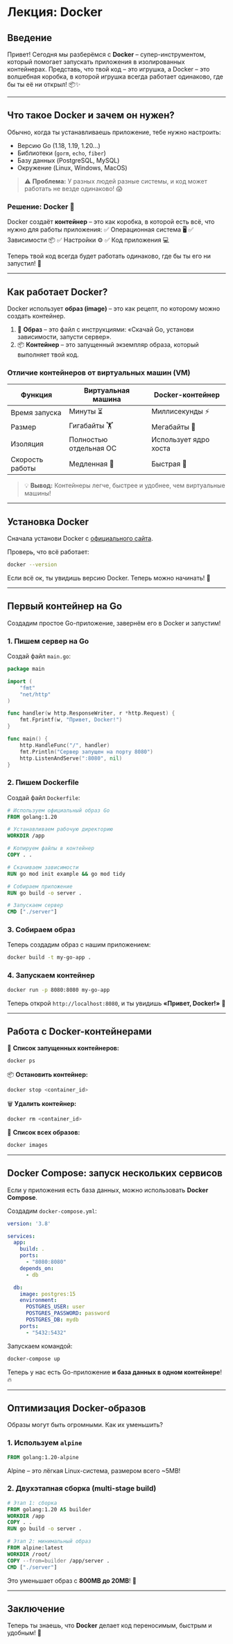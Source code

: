 # Лекция: Docker

## Введение
Привет! Сегодня мы разберёмся с **Docker** – супер-инструментом, который помогает запускать приложения в изолированных контейнерах. Представь, что твой код – это игрушка, а Docker – это волшебная коробка, в которой игрушка всегда работает одинаково, где бы ты её ни открыл! 📦✨

---

## Что такое Docker и зачем он нужен?
Обычно, когда ты устанавливаешь приложение, тебе нужно настроить:
- Версию Go (1.18, 1.19, 1.20...)
- Библиотеки (`gorm`, `echo`, `fiber`)
- Базу данных (PostgreSQL, MySQL)
- Окружение (Linux, Windows, MacOS)

> ⚠️ **Проблема:** У разных людей разные системы, и код может работать не везде одинаково! 😱

### Решение: **Docker** 🐳
Docker создаёт **контейнер** – это как коробка, в которой есть всё, что нужно для работы приложения:
✅ Операционная система 🖥️
✅ Зависимости 📦
✅ Настройки ⚙️
✅ Код приложения 💻

Теперь твой код всегда будет работать одинаково, где бы ты его ни запустил! 🚀

---

## Как работает Docker?
Docker использует **образ (image)** – это как рецепт, по которому можно создать контейнер.

1. 📜 **Образ** – это файл с инструкциями: «Скачай Go, установи зависимости, запусти сервер».
2. 📦 **Контейнер** – это запущенный экземпляр образа, который выполняет твой код.

### Отличие контейнеров от виртуальных машин (VM)
| Функция | Виртуальная машина | Docker-контейнер |
|---------|---------------------|------------------|
| Время запуска | Минуты ⏳ | Миллисекунды ⚡ |
| Размер | Гигабайты 🏋️ | Мегабайты 🎈 |
| Изоляция | Полностью отдельная ОС | Использует ядро хоста |
| Скорость работы | Медленная 🐢 | Быстрая 🚀 |

> 💡 **Вывод:** Контейнеры легче, быстрее и удобнее, чем виртуальные машины!

---

## Установка Docker
Сначала установи Docker с [официального сайта](https://www.docker.com/get-started).

Проверь, что всё работает:
```sh
docker --version
```
Если всё ок, ты увидишь версию Docker. Теперь можно начинать! 🎉

---

## Первый контейнер на Go
Создадим простое Go-приложение, завернём его в Docker и запустим!

### 1. Пишем сервер на Go
Создай файл `main.go`:
```go
package main

import (
	"fmt"
	"net/http"
)

func handler(w http.ResponseWriter, r *http.Request) {
	fmt.Fprintf(w, "Привет, Docker!")
}

func main() {
	http.HandleFunc("/", handler)
	fmt.Println("Сервер запущен на порту 8080")
	http.ListenAndServe(":8080", nil)
}
```

### 2. Пишем Dockerfile
Создай файл `Dockerfile`:
```dockerfile
# Используем официальный образ Go
FROM golang:1.20

# Устанавливаем рабочую директорию
WORKDIR /app

# Копируем файлы в контейнер
COPY . .

# Скачиваем зависимости
RUN go mod init example && go mod tidy

# Собираем приложение
RUN go build -o server .

# Запускаем сервер
CMD ["./server"]
```

### 3. Собираем образ
Теперь создадим образ с нашим приложением:
```sh
docker build -t my-go-app .
```

### 4. Запускаем контейнер
```sh
docker run -p 8080:8080 my-go-app
```
Теперь открой `http://localhost:8080`, и ты увидишь **«Привет, Docker!»** 🎉

---

## Работа с Docker-контейнерами
📜 **Список запущенных контейнеров:**
```sh
docker ps
```

📦 **Остановить контейнер:**
```sh
docker stop <container_id>
```

🗑 **Удалить контейнер:**
```sh
docker rm <container_id>
```

📜 **Список всех образов:**
```sh
docker images
```

---

## Docker Compose: запуск нескольких сервисов
Если у приложения есть база данных, можно использовать **Docker Compose**.

Создадим `docker-compose.yml`:
```yaml
version: '3.8'

services:
  app:
    build: .
    ports:
      - "8080:8080"
    depends_on:
      - db

  db:
    image: postgres:15
    environment:
      POSTGRES_USER: user
      POSTGRES_PASSWORD: password
      POSTGRES_DB: mydb
    ports:
      - "5432:5432"
```
Запускаем командой:
```sh
docker-compose up
```
Теперь у нас есть Go-приложение **и база данных в одном контейнере**! 🔥

---

## Оптимизация Docker-образов
Образы могут быть огромными. Как их уменьшить?

### 1. Используем `alpine`
```dockerfile
FROM golang:1.20-alpine
```
Alpine – это лёгкая Linux-система, размером всего ~5MB!

### 2. Двухэтапная сборка (multi-stage build)
```dockerfile
# Этап 1: сборка
FROM golang:1.20 AS builder
WORKDIR /app
COPY . .
RUN go build -o server .

# Этап 2: минимальный образ
FROM alpine:latest
WORKDIR /root/
COPY --from=builder /app/server .
CMD ["./server"]
```
Это уменьшает образ с **800MB до 20MB**! 🚀

---

## Заключение
Теперь ты знаешь, что **Docker** делает код переносимым, быстрым и удобным! 🐳
